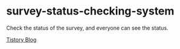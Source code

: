 # survey-status-checking-system
Check the status of the survey, and everyone can see the status.

[Tistory Blog](https://lightstone.tistory.com/entry/%EC%84%9C%EB%B2%84%EC%99%80-%EB%B0%B0%EC%B9%98-%ED%94%84%EB%A1%9C%EA%B7%B8%EB%9E%A8%EC%9D%84-%ED%99%9C%EC%9A%A9%ED%95%9C-%EA%B0%84%EB%8B%A8%ED%95%9C-%EC%84%A4%EB%AC%B8%EC%A1%B0%EC%82%AC-%ED%98%84%ED%99%A9-%EC%82%AC%EC%9D%B4%ED%8A%B8-%EC%A0%9C%EC%9E%91%ED%95%98%EA%B8%B01)
